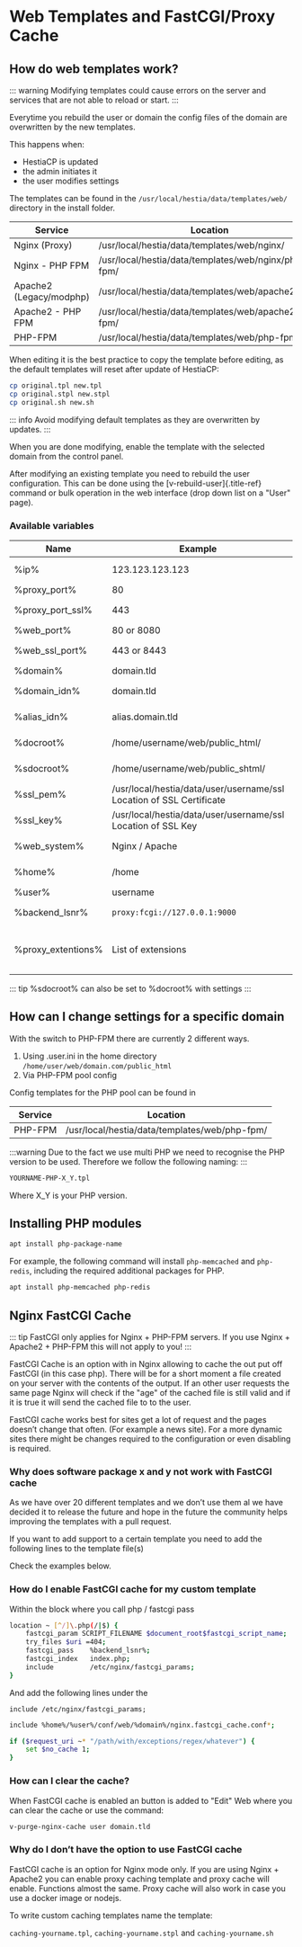 # Web Templates and FastCGI/Proxy Cache

## How do web templates work?

::: warning
Modifying templates could cause errors on the server and services that
are not able to reload or start.
:::

Everytime you rebuild the user or domain the config files of the domain
are overwritten by the new templates. 

This happens when: 
- HestiaCP is updated 
- the admin initiates it 
- the user modifies settings

The templates can be found in the `/usr/local/hestia/data/templates/web/`
directory in the install folder. 

| Service                 | Location                                              |
|-------------------------|-------------------------------------------------------|
| Nginx (Proxy)           | /usr/local/hestia/data/templates/web/nginx/           |
| Nginx - PHP FPM         | /usr/local/hestia/data/templates/web/nginx/php-fpm/   |
| Apache2 (Legacy/modphp) | /usr/local/hestia/data/templates/web/apache2/         |
| Apache2 - PHP FPM       | /usr/local/hestia/data/templates/web/apache2/php-fpm/ |
| PHP-FPM                 | /usr/local/hestia/data/templates/web/php-fpm/         |

When editing it is the best practice to copy the template before
editing, as the default templates will reset after update of HestiaCP:

```bash
cp original.tpl new.tpl
cp original.stpl new.stpl
cp original.sh new.sh
```

::: info
Avoid modifying default templates as they are overwritten by updates.
:::

When you are done modifying, enable the template with the selected
domain from the control panel.

After modifying an existing template you need to rebuild the user
configuration. This can be done using the [v-rebuild-user]{.title-ref}
command or bulk operation in the web interface (drop down list on a
"User" page).

### Available variables

| Name | Example | Description |
|------|---------|-------------|
|%ip% | 123.123.123.123 | IP Address of Server |
| %proxy_port% | 80 | Port of Proxy |
| %proxy_port_ssl% | 443 | Port of Proxy (SSL) |
| %web_port% | 80 or 8080 | Port of Webserver | 
| %web_ssl_port% | 443 or 8443 | Port of Webserver (SSL) |
| %domain% | domain.tld | Domain |
| %domain_idn% | domain.tld | Domain (Internationalised) |
| %alias_idn% | alias.domain.tld  | Alias Domain (Internationalised) |
| %docroot% | /home/username/web/public_html/ | Document root of domain |
| %sdocroot% | /home/username/web/public_shtml/ | Private root of domain |
| %ssl_pem% | /usr/local/hestia/data/user/username/ssl Location of SSL Certificate |
| %ssl_key% | /usr/local/hestia/data/user/username/ssl Location of SSL Key |
| %web_system% | Nginx / Apache | Software used as Webserver |
| %home% | /home | Default home directory |
| %user% | username | Username of user |
| %backend_lsnr% | `proxy:fcgi://127.0.0.1:9000` | Your default FPM Server |
| %proxy_extentions% | List of extensions | Extensions that should be handled by the proxy server |


::: tip
%sdocroot% can also be set to %docroot% with settings
:::

## How can I change settings for a specific domain

With the switch to PHP-FPM there are currently 2 different ways.

1.  Using .user.ini in the home directory `/home/user/web/domain.com/public_html`
2.  Via PHP-FPM pool config

Config templates for the PHP pool can be found in


| Service                 | Location                                              |
|-------------------------|-------------------------------------------------------|
| PHP-FPM            | /usr/local/hestia/data/templates/web/php-fpm/          |

:::warning
Due to the fact we use multi PHP we need to recognise the PHP version to
be used. Therefore we follow the following naming:
:::

```bash
YOURNAME-PHP-X_Y.tpl
```

Where X_Y is your PHP version.

## Installing PHP modules

```sh
apt install php-package-name
```

For example, the following command will install `php-memcached` and `php-redis`, including the required
additional packages for PHP.

```sh
apt install php-memcached php-redis
```

## Nginx FastCGI Cache

::: tip
FastCGI only applies for Nginx + PHP-FPM servers. If you use Nginx + Apache2 + PHP-FPM this will not apply to you!
:::

FastCGI Cache is an option with in Nginx allowing to cache the out put off FastCGI (in this case php). There will be for a short moment a file created on your server with the contents of the output. If an other user requests the same page Nginx will check if the "age" of the cached file is still valid and if it is true it will send the cached file to to the user.

FastCGI cache works best for sites get a lot of request and the pages doesn’t change that often. (For example a news site). For a more dynamic sites there might be changes required to the configuration or even disabling is required.

### Why does software package x and y not work with FastCGI cache

As we have over 20 different templates and we don’t use them al we have decided it to release the future and hope in the future the community helps improving the templates with a pull request.

If you want to add support to a certain template you need to add the following lines to the template file(s)

Check the examples below.

### How do I enable FastCGI cache for my custom template

Within the block where you call php / fastcgi pass

```bash
location ~ [^/]\.php(/|$) {
    fastcgi_param SCRIPT_FILENAME $document_root$fastcgi_script_name;
    try_files $uri =404;
    fastcgi_pass    %backend_lsnr%;
    fastcgi_index   index.php;
    include         /etc/nginx/fastcgi_params;
}
```

And add the following lines under the

`include /etc/nginx/fastcgi_params;`

```bash
include %home%/%user%/conf/web/%domain%/nginx.fastcgi_cache.conf*;

if ($request_uri ~* "/path/with/exceptions/regex/whatever") {
    set $no_cache 1;
}
```

### How can I clear the cache?

When FastCGI cache is enabled an button is added to "Edit" Web where you can clear the cache or use the command:

```bash
v-purge-nginx-cache user domain.tld
```

### Why do I don’t have the option to use FastCGI cache

FastCGI cache is an option for Nginx mode only. If you are using Nginx + Apache2 you can enable proxy caching template and proxy cache will enable. Functions almost the same. Proxy cache will also work in case you use a docker image or nodejs.

To write custom caching templates name the template:

`caching-yourname.tpl`, `caching-yourname.stpl` and `caching-yourname.sh`
